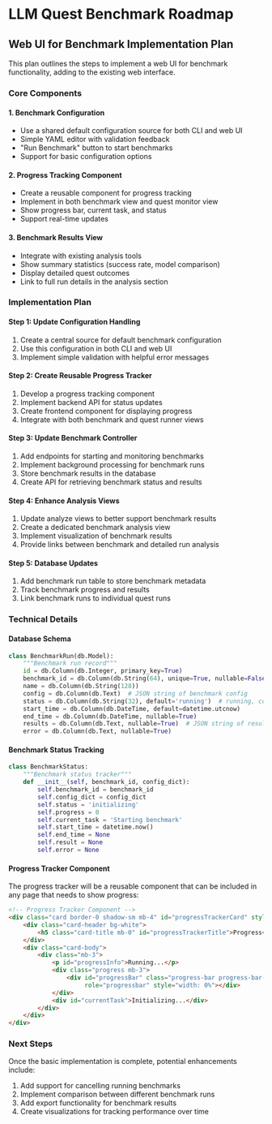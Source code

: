 # LLM Quest Benchmark Roadmap

## Web UI for Benchmark Implementation Plan

This plan outlines the steps to implement a web UI for benchmark functionality, adding to the existing web interface.

### Core Components

#### 1. Benchmark Configuration
- Use a shared default configuration source for both CLI and web UI
- Simple YAML editor with validation feedback
- "Run Benchmark" button to start benchmarks
- Support for basic configuration options

#### 2. Progress Tracking Component
- Create a reusable component for progress tracking
- Implement in both benchmark view and quest monitor view
- Show progress bar, current task, and status
- Support real-time updates

#### 3. Benchmark Results View
- Integrate with existing analysis tools
- Show summary statistics (success rate, model comparison)
- Display detailed quest outcomes
- Link to full run details in the analysis section

### Implementation Plan

#### Step 1: Update Configuration Handling
1. Create a central source for default benchmark configuration
2. Use this configuration in both CLI and web UI
3. Implement simple validation with helpful error messages

#### Step 2: Create Reusable Progress Tracker
1. Develop a progress tracking component
2. Implement backend API for status updates
3. Create frontend component for displaying progress
4. Integrate with both benchmark and quest runner views

#### Step 3: Update Benchmark Controller
1. Add endpoints for starting and monitoring benchmarks
2. Implement background processing for benchmark runs
3. Store benchmark results in the database
4. Create API for retrieving benchmark status and results

#### Step 4: Enhance Analysis Views
1. Update analyze views to better support benchmark results
2. Create a dedicated benchmark analysis view
3. Implement visualization of benchmark results
4. Provide links between benchmark and detailed run analysis

#### Step 5: Database Updates
1. Add benchmark run table to store benchmark metadata
2. Track benchmark progress and results
3. Link benchmark runs to individual quest runs

### Technical Details

#### Database Schema
```python
class BenchmarkRun(db.Model):
    """Benchmark run record"""
    id = db.Column(db.Integer, primary_key=True)
    benchmark_id = db.Column(db.String(64), unique=True, nullable=False)
    name = db.Column(db.String(128))
    config = db.Column(db.Text)  # JSON string of benchmark config
    status = db.Column(db.String(32), default='running')  # running, complete, error
    start_time = db.Column(db.DateTime, default=datetime.utcnow)
    end_time = db.Column(db.DateTime, nullable=True)
    results = db.Column(db.Text, nullable=True)  # JSON string of results
    error = db.Column(db.Text, nullable=True)
```

#### Benchmark Status Tracking
```python
class BenchmarkStatus:
    """Benchmark status tracker"""
    def __init__(self, benchmark_id, config_dict):
        self.benchmark_id = benchmark_id
        self.config_dict = config_dict
        self.status = 'initializing'
        self.progress = 0
        self.current_task = 'Starting benchmark'
        self.start_time = datetime.now()
        self.end_time = None
        self.result = None
        self.error = None
```

#### Progress Tracker Component
The progress tracker will be a reusable component that can be included in any page that needs to show progress:

```html
<!-- Progress Tracker Component -->
<div class="card border-0 shadow-sm mb-4" id="progressTrackerCard" style="display: none;">
    <div class="card-header bg-white">
        <h5 class="card-title mb-0" id="progressTrackerTitle">Progress</h5>
    </div>
    <div class="card-body">
        <div class="mb-3">
            <p id="progressInfo">Running...</p>
            <div class="progress mb-3">
                <div id="progressBar" class="progress-bar progress-bar-striped progress-bar-animated" 
                     role="progressbar" style="width: 0%"></div>
            </div>
            <div id="currentTask">Initializing...</div>
        </div>
    </div>
</div>
```

### Next Steps

Once the basic implementation is complete, potential enhancements include:

1. Add support for cancelling running benchmarks
2. Implement comparison between different benchmark runs
3. Add export functionality for benchmark results
4. Create visualizations for tracking performance over time